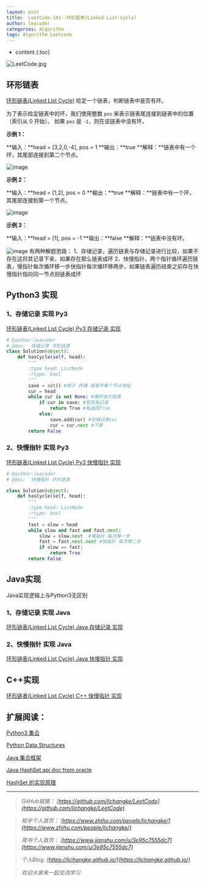 ```yaml
---
layout: post
title:  LeetCode-141--环形链表(Linked-List-Cycle)
author: leacoder
categories: Algorithm 
tags: Algorithm Leetcode
---
```


* content
{:toc}


![LeetCode.jpg](https://upload-images.jianshu.io/upload_images/16846478-1484f807618fc51f.jpg?imageMogr2/auto-orient/strip%7CimageView2/2/w/1240)

## 环形链表
[环形链表(Linked List Cycle)](https://leetcode-cn.com/problems/linked-list-cycle/)
给定一个链表，判断链表中是否有环。

为了表示给定链表中的环，我们使用整数 `pos` 来表示链表尾连接到链表中的位置（索引从 0 开始）。 如果 `pos` 是 `-1`，则在该链表中没有环。

**示例 1：**

**输入：**head = [3,2,0,-4], pos = 1
**输出：**true
**解释：**链表中有一个环，其尾部连接到第二个节点。
</pre>

![image](http://upload-images.jianshu.io/upload_images/16846478-7f225b016cbb23fa.png?imageMogr2/auto-orient/strip%7CimageView2/2/w/1240)

**示例 2：**

**输入：**head = [1,2], pos = 0
**输出：**true
**解释：**链表中有一个环，其尾部连接到第一个节点。


![image](http://upload-images.jianshu.io/upload_images/16846478-5d22898dcf1b6191.png?imageMogr2/auto-orient/strip%7CimageView2/2/w/1240)

**示例 3：**

**输入：**head = [1], pos = -1
**输出：**false
**解释：**链表中没有环。

![image](http://upload-images.jianshu.io/upload_images/16846478-b9a206640305b298.png?imageMogr2/auto-orient/strip%7CimageView2/2/w/1240)
    有两种解题思路：
    1、存储记录，遍历链表与存储记录进行比较，如果不存在这将其记录下来，如果存在那么链表成环
    2、快慢指针，两个指针循环遍历链表，慢指针每次循环移一步快指针每次循环移两步，如果链表遍历结束之前存在快慢指针指向同一节点则链表成环
## Python3 实现
### 1、存储记录 实现 Py3
[环形链表(Linked List Cycle) Py3 存储记录 实现](https://github.com/CK-Li/LeetCode/blob/master/141.%20Linked%20List%20Cycle/LinkedListCycle.py)
```python
# @author:leacoder
# @des:  存储记录 环形链表
class Solution(object):
    def hasCycle(self, head):
        """
        :type head: ListNode
        :rtype: bool
        """
        save = set() #用于 存储 链表中每个节点地址
        cur = head
        while cur is not None: #循环迭代链表
            if cur in save: #是否有记录
                return True #有返回True
            else:
                save.add(cur) #存储记录cur
                cur = cur.next #下移
        return False
```
### 2、快慢指针 实现 Py3
[环形链表(Linked List Cycle) Py3 快慢指针 实现](https://github.com/CK-Li/LeetCode/blob/master/141.%20Linked%20List%20Cycle/LinkedListCycle_2.py)
```python
# @author:leacoder
# @des:  快慢指针 环形链表

class Solution(object):
    def hasCycle(self, head):
        """
        :type head: ListNode
        :rtype: bool
        """
        fast = slow = head
        while slow and fast and fast.next:
            slow = slow.next  #慢指针 每次移一步
            fast = fast.next.next #快指针 每次移二步
            if slow == fast: 
                return True
        return False
```
## Java实现
Java实现逻辑上与Python3无区别
### 1、存储记录 实现 Java
[环形链表(Linked List Cycle) Java 存储记录 实现](https://github.com/CK-Li/LeetCode/blob/master/141.%20Linked%20List%20Cycle/LinkedListCycle.java)
### 2、快慢指针 实现 Java
[环形链表(Linked List Cycle) Java 快慢指针 实现](https://github.com/CK-Li/LeetCode/blob/master/141.%20Linked%20List%20Cycle/LinkedListCycle_2.py)

## C++实现
[环形链表(Linked List Cycle) C++ 快慢指针 实现](https://github.com/CK-Li/LeetCode/blob/master/141.%20Linked%20List%20Cycle/LinkedListCycle.cpp)

## 扩展阅读：
[Python3 集合](http://www.runoob.com/python3/python3-set.html)

[Python Data Structures](https://docs.python.org/3/tutorial/datastructures.html)

[Java 集合框架](http://www.runoob.com/java/java-collections.html)

[Java HashSet api doc from oracle ](https://docs.oracle.com/javase/7/docs/api/java/util/HashSet.html)

[HashSet 的实现原理](http://wiki.jikexueyuan.com/project/java-collection/hashset.html)

----
>*GitHub链接：*
>*[https://github.com/lichangke/LeetCode](https://github.com/lichangke/LeetCode)*

>*知乎个人首页：*
>*[https://www.zhihu.com/people/lichangke/](https://www.zhihu.com/people/lichangke/)*

>*简书个人首页：*
>*[https://www.jianshu.com/u/3e95c7555dc7](https://www.jianshu.com/u/3e95c7555dc7)*

>*个人Blog:*
>*[https://lichangke.github.io/](https://lichangke.github.io/)*

>*欢迎大家来一起交流学习*


